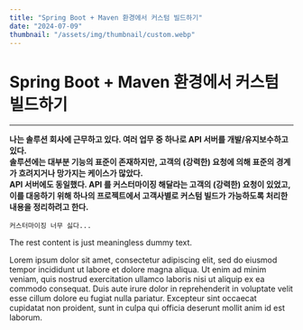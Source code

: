 ```yaml
---
title: "Spring Boot + Maven 환경에서 커스텀 빌드하기"
date: "2024-07-09"
thumbnail: "/assets/img/thumbnail/custom.webp"
---
```


# Spring Boot + Maven 환경에서 커스텀 빌드하기
---


**나는 솔루션 회사에 근무하고 있다. 여러 업무 중 하나로 API 서버를 개발/유지보수하고 있다.<br>
솔루션에는 대부분 기능의 표준이 존재하지만, 고객의 (강력한) 요청에 의해 표준의 경계가 흐려지거나 망가지는 케이스가 많았다.<br>
API 서버에도 동일했다. API 를 커스터마이징 해달라는 고객의 (강력한) 요청이 있었고, 이를 대응하기 위해 하나의 프로젝트에서 고객사별로 커스텀 빌드가 가능하도록 처리한 내용을 정리하려고 한다.**

```
커스터마이징 너무 싫다...
```

The rest content is just meaningless dummy text.

Lorem ipsum dolor sit amet, consectetur adipiscing elit, sed do eiusmod tempor incididunt ut labore et dolore magna aliqua. Ut enim ad minim veniam, quis nostrud exercitation ullamco laboris nisi ut aliquip ex ea commodo consequat. Duis aute irure dolor in reprehenderit in voluptate velit esse cillum dolore eu fugiat nulla pariatur. Excepteur sint occaecat cupidatat non proident, sunt in culpa qui officia deserunt mollit anim id est laborum.